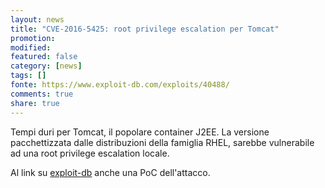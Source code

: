 ```yaml
---
layout: news
title: "CVE-2016-5425: root privilege escalation per Tomcat"
promotion: 
modified: 
featured: false
category: [news]
tags: []
fonte: https://www.exploit-db.com/exploits/40488/
comments: true
share: true
---
```


Tempi duri per Tomcat, il popolare container J2EE. La versione pacchettizzata
dalle distribuzioni della famiglia RHEL, sarebbe vulnerabile ad una root
privilege escalation locale.

Al link su [exploit-db](https://www.exploit-db.com/exploits/40488/) anche una
PoC dell'attacco.
